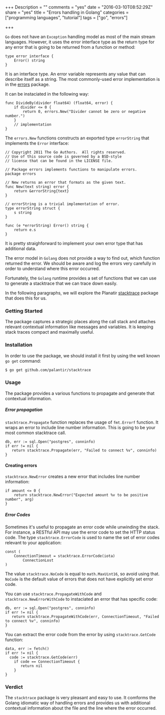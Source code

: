 +++
Description = ""
comments = "yes"
date = "2016-03-10T08:52:29Z"
share = "yes"
title = "Errors handling in Golang"
categories = ["programming languages", "tutorial"]
tags = ["go", "errors"]

+++

`Go` does not have an `Exception` handling model as most of the main stream
languages. However, it uses the error interface type as the return type for any
error that is going to be returned from a function or method:

```Golang
type error interface {
    Error() string
}
```

It is an interface type. An error variable represents any value
that can describe itself as a string. The most commonly-used error
implementation is in the [errors](https://golang.org/pkg/errors/) package.

It can be instaciated in the following way:

```Golang
func DivideBy(divider float64) (float64, error) {
    if divider <= 0 {
        return 0, errors.New("Divider cannot be zero or negative number.")
    }
    // implementation
}
```

The `errors.New` functions constructs an exported type `errorString` that
implements the `Error` interface:

```Golang
// Copyright 2011 The Go Authors.  All rights reserved.
// Use of this source code is governed by a BSD-style
// license that can be found in the LICENSE file.

// Package errors implements functions to manipulate errors.
package errors

// New returns an error that formats as the given text.
func New(text string) error {
	return &errorString{text}
}

// errorString is a trivial implementation of error.
type errorString struct {
	s string
}

func (e *errorString) Error() string {
	return e.s
}
```

It is pretty straighforward to implement your own error type that has additional
data.

The error model in `Golang` does not provide a way to find out, which function
returned the error. We should be aware and log the errors very carefully in
order to understand where this error occurred.

Fortunately, the `Golang` runtime provides a set of functions that we can use to
generate a stacktrace that we can trace down easily.

In the following paragraphs, we will explore the Planatir
[stacktrace](https://github.com/palantir/stacktrace) package that does this for
us.

### Getting Started

The package captures a strategic places along the call stack and attaches relevant
contextual information like messages and variables. It is keeping stack traces
compact and maximally useful.

### Installation

In order to use the package, we should install it first by using the well known
`go get` command:

```Bash
$ go get github.com/palantir/stacktrace
```

### Usage

The package provides a various functions to propagate and generate that
contextual information.

##### Error propagation

`stacktrace.Propagate` function replaces the usage of `fmt.Errorf` function. It
wraps an error to include line number information. This is going to be your
most common stacktrace call.

```Golang
db, err := sql.Open("postgres", conninfo)
if err != nil {
   return stacktrace.Propagate(err, "Failed to connect %v", conninfo)
}
```

#### Creating errors

`stacktrace.NewError` creates a new error that includes line number information:

```Golang
if amount <= 0 {
    return stacktrace.NewError("Expected amount %v to be positive number", arg)
}
```

##### Error Codes

Sometimes it's useful to propagate an error code while unwinding the
stack. For instance, a RESTful API may use the error code to set the HTTP status
code. The type `stacktrace.ErrorCode` is used to name the set of error codes
relevant to your application:

```Golang
const (
    ConnectionTimeout = stacktrace.ErrorCode(iota)
		ConnectionLost
)
```

The value `stacktrace.NoCode` is equal to `math.MaxUint16`, so avoid using
that. `NoCode` is the default value of errors that does not have explicitly set
error code.

You can use `stacktrace.PropagateWithCode` and `stacktrace.NewErrorWithCode` to
instaciated an error that has specific code:

```Golang
db, err := sql.Open("postgres", conninfo)
if err != nil {
   return stacktrace.PropagateWithCode(err, ConnectionTimeout, "Failed to connect %v", conninfo)
}
```

You can extract the error code from the error by using `stacktrace.GetCode`
function:

```Golang
data, err := fetch()
if err != nil {
  code := stacktrace.GetCode(err)
	if code == ConnectionTimeout {
	   return nil
	}
}
```

### Verdict

The `stacktrace` package is very pleasant and easy to use. It comforms the Golang
idiomatic way of handling errors and provides us with additional contextual information
about the file and the line where the error occurred.

